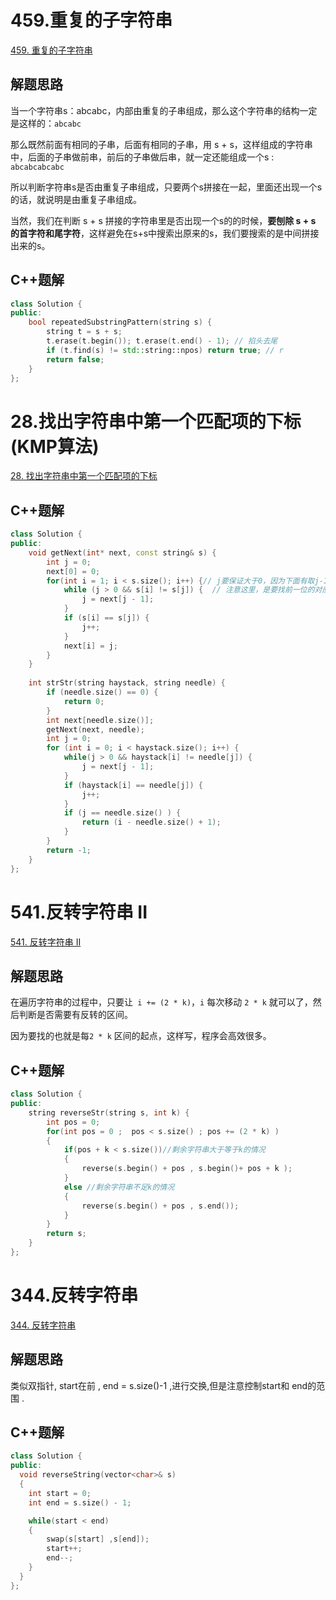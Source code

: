 # 459.重复的子字符串
[459. 重复的子字符串](https://leetcode.cn/problems/repeated-substring-pattern/)

## 解题思路
当一个字符串s：abcabc，内部由重复的子串组成，那么这个字符串的结构一定是这样的：`abcabc`

那么既然前面有相同的子串，后面有相同的子串，用 s + s，这样组成的字符串中，后面的子串做前串，前后的子串做后串，就一定还能组成一个s : `abcabcabcabc`

所以判断字符串s是否由重复子串组成，只要两个s拼接在一起，里面还出现一个s的话，就说明是由重复子串组成。

当然，我们在判断 s + s 拼接的字符串里是否出现一个s的的时候，**要刨除 s + s 的首字符和尾字符**，这样避免在s+s中搜索出原来的s，我们要搜索的是中间拼接出来的s。


## C++题解
```cpp
class Solution {
public:
    bool repeatedSubstringPattern(string s) {
        string t = s + s;
        t.erase(t.begin()); t.erase(t.end() - 1); // 掐头去尾
        if (t.find(s) != std::string::npos) return true; // r
        return false;
    }
};
```




# 28.找出字符串中第一个匹配项的下标(KMP算法)
[28. 找出字符串中第一个匹配项的下标](https://leetcode.cn/problems/find-the-index-of-the-first-occurrence-in-a-string/)

## C++题解
```cpp
class Solution {
public:
    void getNext(int* next, const string& s) {
        int j = 0;
        next[0] = 0;
        for(int i = 1; i < s.size(); i++) {// j要保证大于0，因为下面有取j-1作为数组下标的操作
            while (j > 0 && s[i] != s[j]) {  // 注意这里，是要找前一位的对应的回退位置了
                j = next[j - 1];
            }
            if (s[i] == s[j]) {
                j++;
            }
            next[i] = j;
        }
    }
    
    int strStr(string haystack, string needle) {
        if (needle.size() == 0) {
            return 0;
        }
        int next[needle.size()];
        getNext(next, needle);
        int j = 0;
        for (int i = 0; i < haystack.size(); i++) {
            while(j > 0 && haystack[i] != needle[j]) {
                j = next[j - 1];
            }
            if (haystack[i] == needle[j]) {
                j++;
            }
            if (j == needle.size() ) {
                return (i - needle.size() + 1);
            }
        }
        return -1;
    }
};
```



# 541.反转字符串 II
[541. 反转字符串 II](https://leetcode.cn/problems/reverse-string-ii/)

## 解题思路
在遍历字符串的过程中，只要让` i += (2 * k)`，`i` 每次移动 `2 * k` 就可以了，然后判断是否需要有反转的区间。

因为要找的也就是每`2 * k` 区间的起点，这样写，程序会高效很多。

## C++题解
```cpp
class Solution {
public:
    string reverseStr(string s, int k) {
        int pos = 0;
        for(int pos = 0 ;  pos < s.size() ; pos += (2 * k) )
        {
            if(pos + k < s.size())//剩余字符串大于等于k的情况
            {
                reverse(s.begin() + pos , s.begin()+ pos + k );
            }
            else //剩余字符串不足k的情况
            {
                reverse(s.begin() + pos , s.end());
            }
        }
        return s;
    }
};
```

# 344.反转字符串
 [344. 反转字符串](https://leetcode.cn/problems/reverse-string/)

## 解题思路
类似双指针, start在前 , end = s.size()-1 ,进行交换,但是注意控制start和 end的范围 .

## C++题解
```cpp
class Solution {
public:
  void reverseString(vector<char>& s) 
  {
    int start = 0;
    int end = s.size() - 1;

    while(start < end)
    {
        swap(s[start] ,s[end]);
        start++;
        end--;
    }
  }
};
```